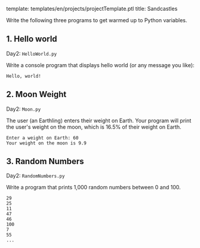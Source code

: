 template: templates/en/projects/projectTemplate.ptl
title: Sandcastles

Write the following three programs to get warmed up to Python variables.

## 1. Hello world
Day2: `HelloWorld.py`

Write a console program that displays hello world (or any message you like):

```
Hello, world!
```

## 2. Moon Weight
Day2: `Moon.py`

The user (an Earthling) enters their weight on Earth. Your program will print the user's weight on the moon, which is 16.5% of their weight on Earth.

```
Enter a weight on Earth: 60
Your weight on the moon is 9.9
```

## 3. Random Numbers
Day2: `RandomNumbers.py`

Write a program that prints 1,000 random numbers between 0 and 100.

```
29
25
11
47
46
100
7
55
...
```
